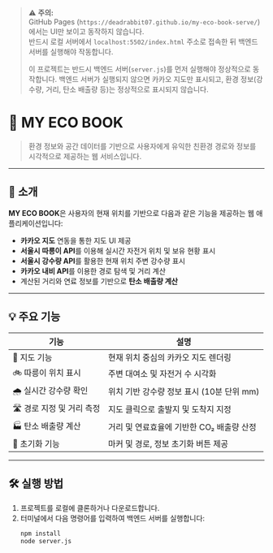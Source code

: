 > ⚠️ **주의:**  
> GitHub Pages (`https://deadrabbit07.github.io/my-eco-book-serve/`) 에서는 UI만 보이고 동작하지 않습니다.  
> 반드시 로컬 서버에서 `localhost:5502/index.html` 주소로 접속한 뒤 백엔드 서버를 실행해야 작동합니다.
> 
> 이 프로젝트는 반드시 백엔드 서버(`server.js`)를 먼저 실행해야 정상적으로 동작합니다. 
> 백엔드 서버가 실행되지 않으면 카카오 지도만 표시되고, 환경 정보(강수량, 거리, 탄소 배출량 등)는 정상적으로 표시되지 않습니다.

# 🌱 MY ECO BOOK

> 환경 정보와 공간 데이터를 기반으로 사용자에게 유익한 친환경 경로와 정보를 시각적으로 제공하는 웹 서비스입니다.

---

## 📌 소개

**MY ECO BOOK**은 사용자의 현재 위치를 기반으로 다음과 같은 기능을 제공하는 웹 애플리케이션입니다:

- **카카오 지도** 연동을 통한 지도 UI 제공
- **서울시 따릉이 API**를 이용해 실시간 자전거 위치 및 보유 현황 표시
- **서울시 강수량 API**를 활용한 현재 위치 주변 강수량 표시
- **카카오 내비 API**를 이용한 경로 탐색 및 거리 계산
- 계산된 거리와 연료 정보를 기반으로 **탄소 배출량 계산**

---

## 💡 주요 기능

| 기능                      | 설명                                      |
| ------------------------- | ----------------------------------------- |
| 📍 지도 기능              | 현재 위치 중심의 카카오 지도 렌더링       |
| 🚲 따릉이 위치 표시       | 주변 대여소 및 자전거 수 시각화           |
| 🌧️ 실시간 강수량 확인     | 위치 기반 강수량 정보 표시 (10분 단위 mm) |
| 🛣️ 경로 지정 및 거리 측정 | 지도 클릭으로 출발지 및 도착지 지정       |
| 🏭 탄소 배출량 계산       | 거리 및 연료효율에 기반한 CO₂ 배출량 산정 |
| 🔄 초기화 기능            | 마커 및 경로, 정보 초기화 버튼 제공       |

---


## 🛠️ 실행 방법

1. 프로젝트를 로컬에 클론하거나 다운로드합니다.
2. 터미널에서 다음 명령어를 입력하여 백엔드 서버를 실행합니다:
   ```bash
   npm install
   node server.js

